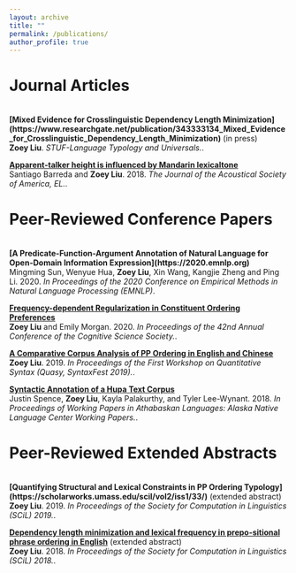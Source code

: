 ```yaml
---
layout: archive
title: ""
permalink: /publications/
author_profile: true
---
```


Journal Articles
======

<br>
<b>[Mixed Evidence for Crosslinguistic Dependency Length Minimization](https://www.researchgate.net/publication/343333134_Mixed_Evidence_for_Crosslinguistic_Dependency_Length_Minimization)</b> (in press) <br> 
<b>Zoey Liu</b>.
<i>STUF-Language Typology and Universals.</i>. 

<b>[Apparent-talker height is influenced by Mandarin lexicaltone](https://asa.scitation.org/doi/10.1121/1.5022156)</b> <br> 
Santiago Barreda and <b>Zoey Liu</b>.
2018.
<i>The Journal of the Acoustical Society of America, EL.</i>. 


Peer-Reviewed Conference Papers
======

<br>
<b>[A Predicate-Function-Argument Annotation of Natural Language for Open-Domain Information Expression](https://2020.emnlp.org)</b> <br> 
Mingming Sun, Wenyue Hua, <b>Zoey Liu</b>, Xin Wang, Kangjie Zheng and Ping Li.
2020.
<i>In Proceedings of the 2020 Conference on Empirical Methods in Natural Language Processing (EMNLP)</i>. 

<b>[Frequency-dependent Regularization in Constituent Ordering Preferences](https://cognitivesciencesociety.org/cogsci20/papers/0751/0751.pdf)</b> <br> 
<b>Zoey Liu</b> and Emily Morgan.
2020.
<i>In Proceedings of the 42nd Annual Conference of the Cognitive Science Society.</i>. 

<b>[A  Comparative  Corpus  Analysis  of  PP  Ordering  in  English  and  Chinese](https://www.aclweb.org/anthology/W19-7905/)</b> <br> 
<b>Zoey Liu</b>.
2019.
<i>In Proceedings of the First Workshop on Quantitative Syntax (Quasy, SyntaxFest 2019).</i>. 

<b>[Syntactic Annotation of a Hupa Text Corpus](https://nas.ucdavis.edu/sites/g/files/dgvnsk7031/files/files/person/Spence%20et%20al.%20DLC%202017%20paper-final.pdf)</b> <br> 
Justin Spence, <b>Zoey Liu</b>, Kayla Palakurthy, and Tyler Lee-Wynant.
2018.
<i>In Proceedings of Working Papers in Athabaskan Languages: Alaska Native Language Center Working Papers.</i>. 


Peer-Reviewed Extended Abstracts
======

<br>
<b>[Quantifying  Structural  and  Lexical  Constraints  in  PP  Ordering  Typology](https://scholarworks.umass.edu/scil/vol2/iss1/33/)</b> (extended abstract) <br> 
<b>Zoey Liu</b>.
2019.
<i>In Proceedings of the Society for Computation in Linguistics (SCiL) 2019.</i>. 

<b>[Dependency length minimization and lexical frequency in prepo-sitional  phrase  ordering  in English](https://scholarworks.umass.edu/scil/vol1/iss1/23/)</b>  (extended abstract) <br> 
<b>Zoey Liu</b>.
2018.
<i>In Proceedings of the Society for Computation in Linguistics (SCiL) 2018.</i>. 
